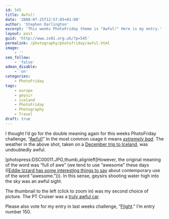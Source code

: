 ```yaml
---
id: 545
title: Awful!
date: '2008-07-25T12:57:05+01:00'
author: 'Stephen Darlington'
excerpt: 'This weeks PhotoFriday theme is "Awful!" Here is my entry.'
layout: post
guid: 'http://www.zx81.org.uk/?p=545'
permalink: /photography/photofriday/awful.html
image:
    - ''
seo_follow:
    - 'false'
adman_disable:
    - 'on'
categories:
    - PhotoFriday
tags:
    - europe
    - geysir
    - iceland
    - PhotoFriday
    - Photography
    - Travel
draft: true
---
```


I thought I’d go for the double meaning again for this weeks PhotoFriday challenge, “[Awful!](http://www.photofriday.com/archives/challenge/000793.php)” In the most common usage it means *[extremely bad](http://dictionary.reference.com/browse/awful)*. The weather in the above shot, taken on a [December trip to Iceland](http://www.zx81.org.uk/travel/iceland.html), was undoubtedly awful.

\[photopress:DSC00011.JPG,thumb,alignleft\]However, the original meaning of the word was “full of awe” (we tend to use “awesome” these days (([Eddie Izzard has some interesting things to say](http://www.auntiemomo.com/cakeordeath/circletranscript.html#10) about contemporary use of the word “awesome.”))). In this sense, geysirs shooting water high into the sky was an awful sight.

The thumbnail to the left (click to zoom in) was my second choice of picture. The PT Cruiser was a [truly awful car](http://www.zx81.org.uk/blog/worst-car-ever.html).

Please also vote for my entry in last weeks challenge, “[Flight](http://www.photofriday.com/linkviewer.php?id=791).” I’m entry number 150.